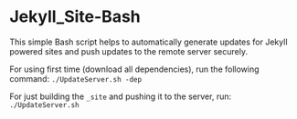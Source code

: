 # Jekyll_Site-Bash
This simple Bash script helps to automatically generate updates for Jekyll powered sites and push updates to the remote server securely.

For using first time (download all dependencies), run the following command:
<code>./UpdateServer.sh -dep</code>

For just building the <code>_site</code> and pushing it to the server, run:
<code>./UpdateServer.sh</code>
